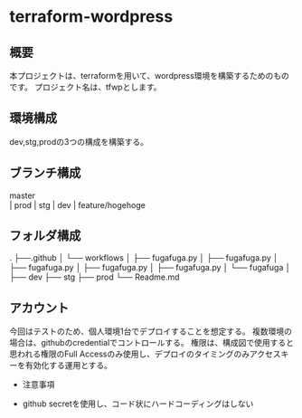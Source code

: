 # terraform-wordpress
## 概要
本プロジェクトは、terraformを用いて、wordpress環境を構築するためのものです。
プロジェクト名は、tfwpとします。

## 環境構成
dev,stg,prodの3つの構成を構築する。

## ブランチ構成

master  
|
prod
  |
stg
  |
dev
  |
feature/hogehoge

## フォルダ構成

.
├──.github
│   └── workflows
│       ├── fugafuga.py
│       ├── fugafuga.py
│       ├── fugafuga.py
│       ├── fugafuga.py
│       ├── fugafuga.py
│       └── fugafuga
│
├── dev
├── stg
├── prod
└── Readme.md

## アカウント
今回はテストのため、個人環境1台でデプロイすることを想定する。
複数環境の場合は、githubのcredentialでコントロールする。
権限は、構成図で使用すると思われる権限のFull Accessのみ使用し、デプロイのタイミングのみアクセスキーを有効化する運用とする。
* 注意事項
- github secretを使用し、コード状にハードコーディングはしない
